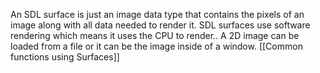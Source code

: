 An SDL surface is just an image data type that contains the pixels of an image along with all data needed to render it. SDL surfaces use software rendering which means it uses the CPU to render.. A 2D image can be loaded from a file or it can be the image inside of a window.
[[Common functions using Surfaces]]